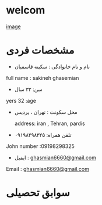 # welcom

[image](src)

# مشخصات فردی 

 - نام و نام خانوادگی : سکینه قاسمیان 

 full name : sakineh ghasemian 
 
 -  سن: ۳۲ سال
  
  yers 32 :age
 
  -  محل سکونت : تهران ، پردیس
 
     address: iran , Tehran, pardis 
     
   -   تلفن همراه: ۰۹۱۹۸۲۹۸۳۲۵ 
   
   John number :09198298325
   
   -  ایمیل : ghasmian6660@gmail.com 
   
   Email : ghasmian6660@gmail.com 
 
# سوابق تحصیلی
 

     


     
 
